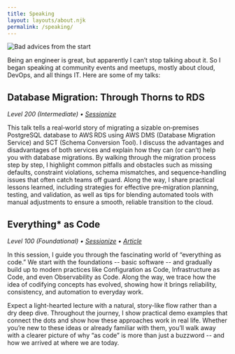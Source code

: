 ```yaml
---
title: Speaking
layout: layouts/about.njk
permalink: /speaking/
---
```


![Bad advices from the start](/assets/walkietalkie.webp)

Being an engineer is great, but apparently I can’t stop talking about it. So I began speaking at community events and meetups, mostly about cloud, DevOps, and all things IT. Here are some of my talks:

## Database Migration: Through Thorns to RDS

*Level 200 (Intermediate) • [Sessionize](https://sessionize.com/s/hatedabamboo/database-migration-through-thorns-to-rds/149211)*

This talk tells a real‑world story of migrating a sizable on‑premises PostgreSQL database to AWS RDS using AWS DMS (Database Migration Service) and SCT (Schema Conversion Tool). I discuss the advantages and disadvantages of both services and explain how they can (or can’t) help you with database migrations. By walking through the migration process step by step, I highlight common pitfalls and obstacles such as missing defaults, constraint violations, schema mismatches, and sequence‑handling issues that often catch teams off guard. Along the way, I share practical lessons learned, including strategies for effective pre‑migration planning, testing, and validation, as well as tips for blending automated tools with manual adjustments to ensure a smooth, reliable transition to the cloud.

## Everything* as Code

*Level 100 (Foundational) • [Sessionize](https://sessionize.com/s/hatedabamboo/everything-as-code/149210) • [Article](https://notes.hatedabamboo.me/almost-everything-as-code/)*

In this session, I guide you through the fascinating world of “everything as code.” We start with the foundations -- basic software -- and gradually build up to modern practices like Configuration as Code, Infrastructure as Code, and even Observability as Code. Along the way, we trace how the idea of codifying concepts has evolved, showing how it brings reliability, consistency, and automation to everyday work.

Expect a light-hearted lecture with a natural, story-like flow rather than a dry deep dive. Throughout the journey, I show practical demo examples that connect the dots and show how these approaches work in real life. Whether you’re new to these ideas or already familiar with them, you’ll walk away with a clearer picture of why “as code” is more than just a buzzword -- and how we arrived at where we are today.
